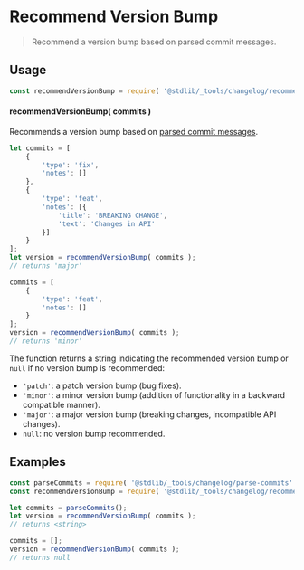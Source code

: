 <!--

@license Apache-2.0

Copyright (c) 2024 The Stdlib Authors.

Licensed under the Apache License, Version 2.0 (the "License");
you may not use this file except in compliance with the License.
You may obtain a copy of the License at

   http://www.apache.org/licenses/LICENSE-2.0

Unless required by applicable law or agreed to in writing, software
distributed under the License is distributed on an "AS IS" BASIS,
WITHOUT WARRANTIES OR CONDITIONS OF ANY KIND, either express or implied.
See the License for the specific language governing permissions and
limitations under the License.

-->

# Recommend Version Bump

> Recommend a version bump based on parsed commit messages.

<section class="usage">

## Usage

```javascript
const recommendVersionBump = require( '@stdlib/_tools/changelog/recommend-version-bump' );
```

#### recommendVersionBump( commits )

Recommends a version bump based on [parsed commit messages][@stdlib/_tools/changelog/parse-commits].

```javascript
let commits = [
    {
        'type': 'fix',
        'notes': []
    },
    {
        'type': 'feat',
        'notes': [{
            'title': 'BREAKING CHANGE',
            'text': 'Changes in API'
        }]
    }
];
let version = recommendVersionBump( commits );
// returns 'major'

commits = [
    {
        'type': 'feat',
        'notes': []
    }
];
version = recommendVersionBump( commits );
// returns 'minor'
```

The function returns a string indicating the recommended version bump or `null` if no version bump is recommended:

-   `'patch'`: a patch version bump (bug fixes).
-   `'minor'`: a minor version bump (addition of functionality in a backward compatible manner).
-   `'major'`: a major version bump (breaking changes, incompatible API changes).
-   `null`: no version bump recommended.

</section>

<!-- /.usage -->

<section class="notes">

</section>

<!-- /.notes -->

<section class="examples">

## Examples

```javascript
const parseCommits = require( '@stdlib/_tools/changelog/parse-commits' );
const recommendVersionBump = require( '@stdlib/_tools/changelog/recommend-version-bump' );

let commits = parseCommits();
let version = recommendVersionBump( commits );
// returns <string>

commits = [];
version = recommendVersionBump( commits );
// returns null
```

</section>

<!-- /.examples -->

<!-- Section for related `stdlib` packages. Do not manually edit this section, as it is automatically populated. -->

<section class="related">

</section>

<!-- /.related -->

<!-- Section for all links. Make sure to keep an empty line after the `section` element and another before the `/section` close. -->

<section class="links">

[@stdlib/_tools/changelog/parse-commits]: https://github.com/stdlib-js/stdlib/tree/develop/lib/node_modules/%40stdlib/_tools/changelog/parse-commits

</section>

<!-- /.links -->

